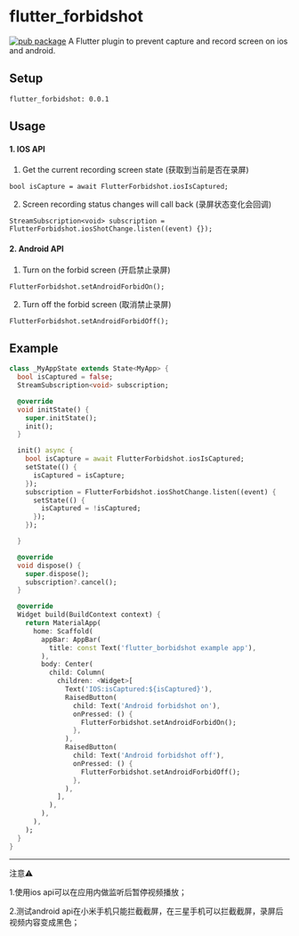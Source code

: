 # flutter_forbidshot
[![pub package](https://img.shields.io/pub/v/flutter_forbidshot.svg)](https://pub.dev/packages/flutter_forbidshot)
A Flutter plugin to prevent capture and record screen on ios and android.

## Setup

```
flutter_forbidshot: 0.0.1
```

## Usage

#### 1. IOS API

1. Get the current recording screen state (获取到当前是否在录屏)
```
bool isCapture = await FlutterForbidshot.iosIsCaptured;
```
2. Screen recording status changes will call back (录屏状态变化会回调)
```
StreamSubscription<void> subscription = FlutterForbidshot.iosShotChange.listen((event) {});
```

#### 2. Android API

1. Turn on the forbid screen (开启禁止录屏)
```
FlutterForbidshot.setAndroidForbidOn();
```
2. Turn off the forbid screen (取消禁止录屏)
```
FlutterForbidshot.setAndroidForbidOff();
```


## Example
``` dart
class _MyAppState extends State<MyApp> {
  bool isCaptured = false;
  StreamSubscription<void> subscription;

  @override
  void initState() {
    super.initState();
    init();
  }

  init() async {
    bool isCapture = await FlutterForbidshot.iosIsCaptured;
    setState(() {
      isCaptured = isCapture;
    });
    subscription = FlutterForbidshot.iosShotChange.listen((event) {
      setState(() {
        isCaptured = !isCaptured;
      });
    });

  }

  @override
  void dispose() {
    super.dispose();
    subscription?.cancel();
  }

  @override
  Widget build(BuildContext context) {
    return MaterialApp(
      home: Scaffold(
        appBar: AppBar(
          title: const Text('flutter_borbidshot example app'),
        ),
        body: Center(
          child: Column(
            children: <Widget>[
              Text('IOS:isCaptured:${isCaptured}'),
              RaisedButton(
                child: Text('Android forbidshot on'),
                onPressed: () {
                  FlutterForbidshot.setAndroidForbidOn();
                },
              ),
              RaisedButton(
                child: Text('Android forbidshot off'),
                onPressed: () {
                  FlutterForbidshot.setAndroidForbidOff();
                },
              ),
            ],
          ),
        ),
      ),
    );
  }
}
```


---
注意⚠️

1.使用ios api可以在应用内做监听后暂停视频播放；

2.测试android api在小米手机只能拦截截屏，在三星手机可以拦截截屏，录屏后视频内容变成黑色；